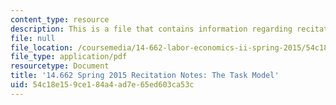 ```yaml
---
content_type: resource
description: This is a file that contains information regarding recitation 3.
file: null
file_location: /coursemedia/14-662-labor-economics-ii-spring-2015/54c18e159ce184a4ad7e65ed603ca53c_MIT14_662S15_Recitation3.pdf
file_type: application/pdf
resourcetype: Document
title: '14.662 Spring 2015 Recitation Notes: The Task Model'
uid: 54c18e15-9ce1-84a4-ad7e-65ed603ca53c
---
```

